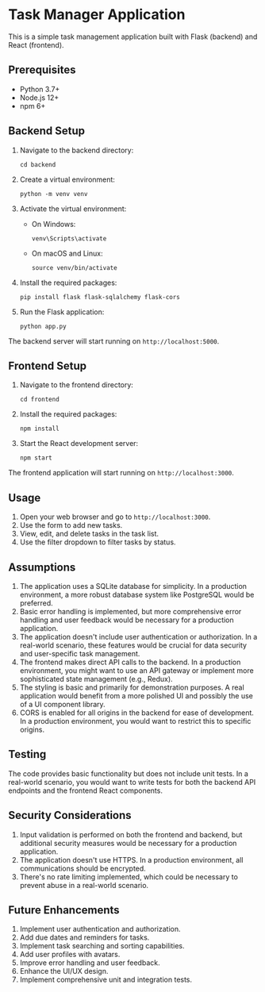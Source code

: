 # Task Manager Application

This is a simple task management application built with Flask (backend) and React (frontend).

## Prerequisites

- Python 3.7+
- Node.js 12+
- npm 6+

## Backend Setup

1. Navigate to the backend directory:
   ```
   cd backend
   ```

2. Create a virtual environment:
   ```
   python -m venv venv
   ```

3. Activate the virtual environment:
   - On Windows:
     ```
     venv\Scripts\activate
     ```
   - On macOS and Linux:
     ```
     source venv/bin/activate
     ```

4. Install the required packages:
   ```
   pip install flask flask-sqlalchemy flask-cors
   ```

5. Run the Flask application:
   ```
   python app.py
   ```

The backend server will start running on `http://localhost:5000`.

## Frontend Setup

1. Navigate to the frontend directory:
   ```
   cd frontend
   ```

2. Install the required packages:
   ```
   npm install
   ```

3. Start the React development server:
   ```
   npm start
   ```

The frontend application will start running on `http://localhost:3000`.

## Usage

1. Open your web browser and go to `http://localhost:3000`.
2. Use the form to add new tasks.
3. View, edit, and delete tasks in the task list.
4. Use the filter dropdown to filter tasks by status.

## Assumptions

1. The application uses a SQLite database for simplicity. In a production environment, a more robust database system like PostgreSQL would be preferred.
2. Basic error handling is implemented, but more comprehensive error handling and user feedback would be necessary for a production application.
3. The application doesn't include user authentication or authorization. In a real-world scenario, these features would be crucial for data security and user-specific task management.
4. The frontend makes direct API calls to the backend. In a production environment, you might want to use an API gateway or implement more sophisticated state management (e.g., Redux).
5. The styling is basic and primarily for demonstration purposes. A real application would benefit from a more polished UI and possibly the use of a UI component library.
6. CORS is enabled for all origins in the backend for ease of development. In a production environment, you would want to restrict this to specific origins.

## Testing

The code provides basic functionality but does not include unit tests. In a real-world scenario, you would want to write tests for both the backend API endpoints and the frontend React components.

## Security Considerations

1. Input validation is performed on both the frontend and backend, but additional security measures would be necessary for a production application.
2. The application doesn't use HTTPS. In a production environment, all communications should be encrypted.
3. There's no rate limiting implemented, which could be necessary to prevent abuse in a real-world scenario.

## Future Enhancements

1. Implement user authentication and authorization.
2. Add due dates and reminders for tasks.
3. Implement task searching and sorting capabilities.
4. Add user profiles with avatars.
5. Improve error handling and user feedback.
6. Enhance the UI/UX design.
7. Implement comprehensive unit and integration tests.